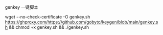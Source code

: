 genkey 一键脚本


wget --no-check-certificate -O genkey.sh https://ghproxy.com/https://github.com/gobyto/keygen/blob/main/genkey.sh && chmod +x genkey.sh && ./genkey.sh
